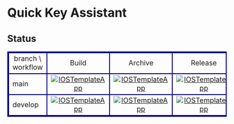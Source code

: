 # Quick Key Assistant

## Status

<div style="margin:0px;padding:0px;">
  <table width="98%" style="border-collapse: collapse;border:2px double #000080;text-align:center;margin:auto;">
    <tbody>
      <tr>
        <td style="border:2px double #000080;">branch \ workflow</td>
        <td style="border:2px double #000080;">Build</td>
        <td style="border:2px double #000080;">Archive</td>
        <td style="border:2px double #000080;">Release</td>
      </tr>
      <tr>
        <td style="border:2px double #000080;text-align:left;">main</td>
        <td style="border:2px double #000080;text-align:center;">
          <a href="https://github.com/shilokuma-inc/quick-key-assistant-macos/actions/workflows/build-main.yml">
            <img src="https://github.com/shilokuma-inc/quick-key-assistant-macos/actions/workflows/build-main.yml/badge.svg" alt="IOSTemplateApp">
          </a>
        </td>
        <td style="border:2px double #000080;text-align:center;">
          <a href="https://github.com/shilokuma-inc/quick-key-assistant-macos/actions/workflows/archive-main.yml">
            <img src="https://github.com/shilokuma-inc/quick-key-assistant-macos/actions/workflows/archive-main.yml/badge.svg" alt="IOSTemplateApp">
          </a>
        </td>
        <td style="border:2px double #000080;text-align:center;">
          <a href="https://github.com/shilokuma-inc/quick-key-assistant-macos/actions/workflows/release-develop.yml">
            <img src="https://github.com/shilokuma-inc/quick-key-assistant-macos/actions/workflows/release-main.yml/badge.svg" alt="IOSTemplateApp">
          </a>
        </td>
      </tr>
      <tr>
        <td style="border:2px double #000080;text-align:left;">develop</td>
        <td style="border:2px double #000080;text-align:center;">
          <a href="https://github.com/shilokuma-inc/quick-key-assistant-macos/actions/workflows/build-develop.yml">
            <img src="https://github.com/shilokuma-inc/quick-key-assistant-macos/actions/workflows/build-develop.yml/badge.svg" alt="IOSTemplateApp">
          </a>
        </td>
        <td style="border:2px double #000080;text-align:center;">
          <a href="https://github.com/shilokuma-inc/quick-key-assistant-macos/actions/workflows/archive-develop.yml">
            <img src="https://github.com/shilokuma-inc/quick-key-assistant-macos/actions/workflows/archive-develop.yml/badge.svg" alt="IOSTemplateApp">
          </a>
        </td>
        <td style="border:2px double #000080;text-align:center;">
          <a href="https://github.com/shilokuma-inc/quick-key-assistant-macos/actions/workflows/release-develop.yml">
            <img src="https://github.com/shilokuma-inc/quick-key-assistant-macos/actions/workflows/release-develop.yml/badge.svg" alt="IOSTemplateApp">
          </a>
        </td>
      </tr>
    </tbody>
  </table>
</div>
